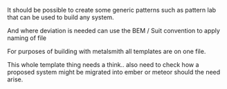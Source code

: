 

It should be possible to create some generic patterns such as pattern lab
that can be used to build any system.

And where deviation is needed can use the BEM / Suit convention to apply naming of file

For purposes of building with metalsmith all templates are on one file.

This whole template thing needs a think.. also need to check how a proposed system might be migrated into ember or meteor should the need arise. 
